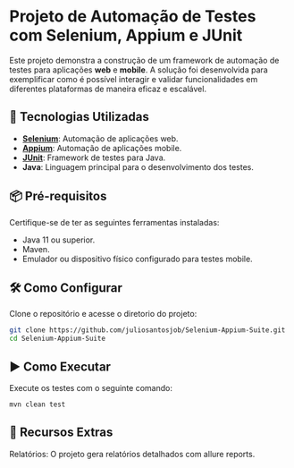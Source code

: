 # Projeto de Automação de Testes com Selenium, Appium e JUnit

Este projeto demonstra a construção de um framework de automação de testes para aplicações **web** e **mobile**. A solução foi desenvolvida para exemplificar como é possível interagir e validar funcionalidades em diferentes plataformas de maneira eficaz e escalável.

## 🚀 Tecnologias Utilizadas

- **[Selenium](https://www.selenium.dev/)**: Automação de aplicações web.
- **[Appium](https://appium.io/)**: Automação de aplicações mobile.
- **[JUnit](https://junit.org/)**: Framework de testes para Java.
- **Java**: Linguagem principal para o desenvolvimento dos testes.

## 📦 Pré-requisitos

Certifique-se de ter as seguintes ferramentas instaladas:

- Java 11 ou superior.
- Maven.
- Emulador ou dispositivo físico configurado para testes mobile.

## 🛠️ Como Configurar

Clone o repositório e acesse o diretorio do projeto:

   ```bash
   git clone https://github.com/juliosantosjob/Selenium-Appium-Suite.git
   cd Selenium-Appium-Suite
```

## ▶️ Como Executar

Execute os testes com o seguinte comando:

```bash
mvn clean test
```


## 🌟 Recursos Extras
Relatórios: O projeto gera relatórios detalhados com allure reports.
